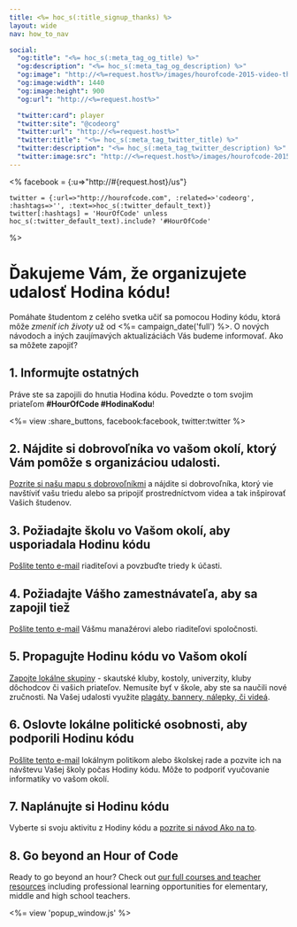 ```yaml
---
title: <%= hoc_s(:title_signup_thanks) %>
layout: wide
nav: how_to_nav

social:
  "og:title": "<%= hoc_s(:meta_tag_og_title) %>"
  "og:description": "<%= hoc_s(:meta_tag_og_description) %>"
  "og:image": "http://<%=request.host%>/images/hourofcode-2015-video-thumbnail.png"
  "og:image:width": 1440
  "og:image:height": 900
  "og:url": "http://<%=request.host%>"

  "twitter:card": player
  "twitter:site": "@codeorg"
  "twitter:url": "http://<%=request.host%>"
  "twitter:title": "<%= hoc_s(:meta_tag_twitter_title) %>"
  "twitter:description": "<%= hoc_s(:meta_tag_twitter_description) %>"
  "twitter:image:src": "http://<%=request.host%>/images/hourofcode-2015-video-thumbnail.png"
---
```


<%
    facebook = {:u=>"http://#{request.host}/us"}

    twitter = {:url=>"http://hourofcode.com", :related=>'codeorg', :hashtags=>'', :text=>hoc_s(:twitter_default_text)}
    twitter[:hashtags] = 'HourOfCode' unless hoc_s(:twitter_default_text).include? '#HourOfCode'
%>

# Ďakujeme Vám, že organizujete udalosť Hodina kódu!

Pomáhate študentom z celého svetka učiť sa pomocou Hodiny kódu, ktorá môže *zmeniť ich životy* už od <%= campaign_date('full') %>. O nových návodoch a iných zaujímavých aktualizáciách Vás budeme informovať. Ako sa môžete zapojiť?

## 1. Informujte ostatných

Práve ste sa zapojili do hnutia Hodina kódu. Povedzte o tom svojim priateľom **#HourOfCode #HodinaKodu**!

<%= view :share_buttons, facebook:facebook, twitter:twitter %>

## 2. Nájdite si dobrovoľníka vo vašom okolí, ktorý Vám pomôže s organizáciou udalosti.

[Pozrite si našu mapu s dobrovoľníkmi](<%= resolve_url('https://code.org/volunteer/local') %>) a nájdite si dobrovoľníka, ktorý vie navštíviť vašu triedu alebo sa pripojiť prostredníctvom videa a tak inšpirovať Vašich študenov.

## 3. Požiadajte školu vo Vašom okolí, aby usporiadala Hodinu kódu

[Pošlite tento e-mail](<%= resolve_url('/promote/resources#sample-emails') %>) riaditeľovi a povzbuďte triedy k účasti.

## 4. Požiadajte Vášho zamestnávateľa, aby sa zapojil tiež

[Pošlite tento e-mail](<%= resolve_url('/promote/resources#sample-emails') %>) Vášmu manažérovi alebo riaditeľovi spoločnosti.

## 5. Propagujte Hodinu kódu vo Vašom okolí

[Zapojte lokálne skupiny](<%= resolve_url('/promote/resources#sample-emails') %>) - skautské kluby, kostoly, univerzity, kluby dôchodcov či vašich priateľov. Nemusíte byť v škole, aby ste sa naučili nové zručnosti. Na Vašej udalosti využite [plagáty, bannery, nálepky, či videá](<%= resolve_url('/promote/resources') %>).

## 6. Oslovte lokálne politické osobnosti, aby podporili Hodinu kódu

[Pošlite tento e-mail](<%= resolve_url('/promote/resources#sample-emails') %>) lokálnym politikom alebo školskej rade a pozvite ich na návštevu Vašej školy počas Hodiny kódu. Môže to podporiť vyučovanie informatiky vo vašom okolí.

## 7. Naplánujte si Hodinu kódu

Vyberte si svoju aktivitu z Hodiny kódu a [pozrite si návod Ako na to](<%= resolve_url('/how-to') %>).

## 8. Go beyond an Hour of Code

Ready to go beyond an hour? Check out [our full courses and teacher resources](<%= resolve_url('https://code.org/teach')%>) including professional learning opportunities for elementary, middle and high school teachers.

<%= view 'popup_window.js' %>